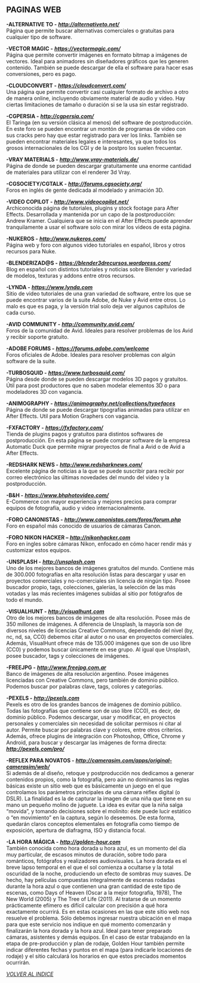 ## PAGINAS WEB ##

**-ALTERNATIVE TO -** ***<http://alternativeto.net/>***  
Página que permite buscar alternativas comerciales o gratuitas para
cualquier tipo de software.  

**-VECTOR MAGIC -** ***<https://vectormagic.com/>***  
Página que permite convertir imágenes en formato bitmap a imágenes de
vectores. Ideal para animadores sin diseñadores gráficos que les generen
contenido. También se puede descargar de ella el software para hacer
esas conversiones, pero es pago.  

**-CLOUDCONVERT -** ***<https://cloudconvert.com/>***  
Una página que permite convertir casi cualquier formato de archivo a
otro de manera online, incluyendo obviamente material de audio y video.
Hay ciertas limitaciones de tamaño o duración si se la usa sin estar
registrado.  

**-CGPERSIA -** ***<http://cgpersia.com/>***  
El Taringa (en su versión clásica al menos) del software de
postproducción. En este foro se pueden encontrar un montón de programas
de video con sus cracks pero hay que estar registrado para ver los
links. También se pueden encontrar materiales legales e interesantes, ya
que todos los grosos internacionales de los CGI y de la postpro los
suelen frecuentar.  

**-VRAY MATERIALS -** ***<http://www.vray-materials.de/>***  
Página de donde se pueden descargar gratuitamente una enorme cantidad de
materiales para utilizar con el renderer 3d Vray.  

**-CGSOCIETY/CGTALK -** ***<http://forums.cgsociety.org/>***  
Foros en inglés de gente dedicada al modelado y animación 3D.  

**-VIDEO COPILOT -** ***<http://www.videocopilot.net/>***  
Archiconocida página de tutoriales, plugins y stock footage para After
Effects. Desarrollada y mantenida por un capo de la postproducción:
Andrew Kramer. Cualquiera que se inicia en el After Effects puede
aprender tranquilamente a usar el software solo con mirar los videos de
esta página.  

**-NUKEROS -** ***<http://www.nukeros.com/>***  
Página web y foro con algunos video tutoriales en español, libros y otros
recursos para Nuke.

**-BLENDERIZAD@S -** ***<https://blender3drecursos.wordpress.com/>***  
Blog en español con distintos tutoriales y noticias sobre Blender y variedad de
modelos, texturas y addons entre otros recursos.

**-LYNDA -** ***<https://www.lynda.com>***  
Sitio de video tutoriales de una gran variedad de software, entre los
que se puede encontrar varios de la suite Adobe, de Nuke y Avid entre
otros. Lo malo es que es paga, y la versión trial solo deja ver algunos
capítulos de cada curso.  

**-AVID COMMUNITY -** ***<http://community.avid.com/>***  
Foros de la comunidad de Avid. Ideales para resolver problemas de los
Avid y recibir soporte gratuito.  

**-ADOBE FORUMS -** ***<https://forums.adobe.com/welcome>***  
Foros oficiales de Adobe. Ideales para resolver problemas con algún
software de la suite.  

**-TURBOSQUID -** ***<https://www.turbosquid.com/>***  
Página desde donde se pueden descargar modelos 3D pagos y gratuitos.
Útil para post productores que no saben modelar elementos 3D o para
modeladores 3D con vagancia.  

**-ANIMOGRAPHY -** ***<https://animography.net/collections/typefaces>***  
Página de donde se puede descargar tipografías animadas para utilizar en
After Effects. Util para Motion Graphers con vagancia.  

**-FXFACTORY -** ***<https://fxfactory.com/>***  
Tienda de plugins pagos y gratuitos para distintos softwares de
postproducción. En esta página se puede comprar software de la empresa
Automatic Duck que permite migrar proyectos de final a Avid o de Avid a
After Effects.  

**-REDSHARK NEWS -** ***http://www.redsharknews.com/***  
Excelente página de noticias a la que se puede suscribir para recibir
por correo electrónico las últimas novedades del mundo del video y la
postproducción.  

**-B&H -** ***<https://www.bhphotovideo.com/>***  
E-Commerce con mayor experiencia y mejores precios para comprar equipos
de fotografía, audio y video internacionalmente.  

**-FORO CANONISTAS -** ***<http://www.canonistas.com/foros/forum.php>***  
Foro en español más conocido de usuarios de cámaras Canon.

**-FORO NIKON HACKER –** ***<http://nikonhacker.com>***  
Foro en ingles sobre cámaras Nikon, enfocado en cómo hacer rendir más y
customizar estos equipos.  

**-UNSPLASH -** ***<http://unsplash.com>***  
Uno de los mejores bancos de imágenes gratuitos del mundo. Contiene más de
300.000 fotografías en alta resolución listas para descargar y usar en proyectos
comerciales y no-comerciales sin licencia de ningún tipo. Posee buscador propio,
tags, colecciones, galerías, la selección de las más votadas y las más recientes
imágenes subidas al sitio por fotógrafos de todo el mundo.  

**-VISUALHUNT -** ***<http://visualhunt.com>***  
Otro de los mejores bancos de imágenes de alta resolución. Posee más de 350
millones de imágenes. A diferencia de Unsplash, la mayoría son de diversos
niveles de licencias Creative Commons, dependiendo del nivel (by, nc, nd, sa, CC0)
debemos citar al autor o no usar en proyectos comerciales. Además, VisualHunt
ofrece más de 135.000 imágenes que son de uso libre (CC0) y podemos buscar
únicamente en ese grupo. Al igual que Unsplash, posee buscador, tags y colecciones
de imágenes.  

**-FREEJPG -** ***<http://www.freejpg.com.ar>***  
Banco de imágenes de alta resolución argentino. Posee imágenes licenciadas con
Creative Commons, pero también de dominio público.
Podemos buscar por palabras clave, tags, colores y categorías.  

**-PEXELS -** ***<http://pexels.com>***  
Pexels es otro de los grandes bancos de imágenes de dominio público. Todas las
fotografías que contiene son de uso libre (CC0), es decir, de dominio público.
Podemos descargar, usar y modificar, en proyectos personales y comerciales sin
necesidad de solicitar permisos ni citar al autor. Permite buscar por palabras
clave y colores, entre otros criterios. Además, ofrece plugins de integración con
Photoshop, Office, Chrome y Android, para buscar y descargar las imágenes de
forma directa: ***<http://pexels.com/pro/>***  

**-REFLEX PARA NOVATOS -** ***<http://camerasim.com/apps/original-camerasim/web/>***  
Si además de al diseño, retoque y postproducción nos dedicamos a generar
contenidos propios, como la fotografía, pero aún no dominamos las reglas básicas
existe un sitio web que es básicamente un juego en el que controlamos los parámetros
principales de una cámara réflex digital (o DSLR). La finalidad es la de capturar
la imagen de una niña que tiene en su mano un pequeño molino de juguete. La idea
es evitar que la niña salga “movida”, y tomando decisiones sobre el molinito:
éste puede lucir estático o “en movimiento” en la captura, según lo deseemos.
De esta forma, quedarán claros conceptos elementales en fotografía como tiempo de
exposición, apertura de diafragma, ISO y distancia focal.  

**-LA HORA MÁGICA -** ***<http://golden-hour.com>***  
También conocida como hora dorada u hora azul, es un momento del día muy particular,
de escasos minutos de duración, sobre todo para románticos, fotógrafos y realizadores
audiovisuales. La hora dorada es el breve lapso temporal en el que el sol comienza
a ocultarse y la total oscuridad de la noche, produciendo un efecto de sombras muy suaves.
De hecho, hay películas compuestas integralmente de escenas rodadas durante la hora azul
o que contienen una gran cantidad de este tipo de escenas, como Days of Heaven
(Oscar a la mejor fotografía, 1978), The New World (2005) y The Tree of Life (2011).
Al tratarse de un momento prácticamente efímero es difícil calcular con precisión
a qué hora exactamente ocurrirá. Es en estas ocasiones en las que este sitio web
nos resuelve el problema. Sólo debemos ingresar nuestra ubicación en el mapa para
que este servicio nos indique en qué momento comenzarán y finalizarán la hora dorada
y la hora azul. Ideal para tener preparado cámaras, asistentes y demás equipos.
En el caso de estar trabajando en la etapa de pre-producción y plan de rodaje,
Golden Hour también permite indicar diferentes fechas y puntos en el mapa
(para indicarle locaciones de rodaje) y el sitio calculará los horarios en que
estos preciados momentos ocurrirán.  

[*VOLVER AL INDICE*](README.md)

